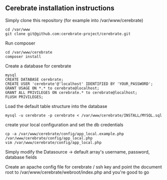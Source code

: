 ## Cerebrate installation instructions

Simply clone this repository (for example into /var/www/cerebrate)

```
cd /var/www
git clone git@github.com:cerebrate-project/cerebrate.git
```

Run composer

```
cd /var/www/cerebrate
composer install
```

Create a database for cerebrate

```
mysql
CREATE DATABASE cerebrate;
CREATE USER 'cerebrate'@'localhost' IDENTIFIED BY 'YOUR_PASSWORD';
GRANT USAGE ON *.* to cerebrate@localhost;
GRANT ALL PRIVILEGES ON cerebrate.* to cerebrate@localhost;
FLUSH PRIVILEGES;
```

Load the default table structure into the database

```
mysql -u cerebrate -p cerebrate < /var/www/cerebrate/INSTALL/MYSQL.sql
```

create your local configuration and set the db credentials

```
cp -a /var/www/cerebrate/config/app_local.example.php /var/www/cerebrate/config/app_local.php
vim /var/www/cerebrate/config/app_local.php
```

Simply modify the Datasource -> default array's username, password, database fields

Create an apache config file for cerebrate / ssh key and point the document root to /var/www/cerebrate/webroot/index.php and you're good to go


